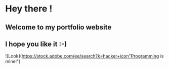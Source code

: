 # Hey there !

## Welcome to my portfolio website

## I hope you **like** it :-)

![Look](https://stock.adobe.com/ee/search?k=hacker+icon"Programming is mine!")
